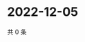 # 2022-12-05

共 0 条

<!-- BEGIN WEIBO -->
<!-- 最后更新时间 Mon Dec 05 2022 19:11:39 GMT+0800 (China Standard Time) -->

<!-- END WEIBO -->
